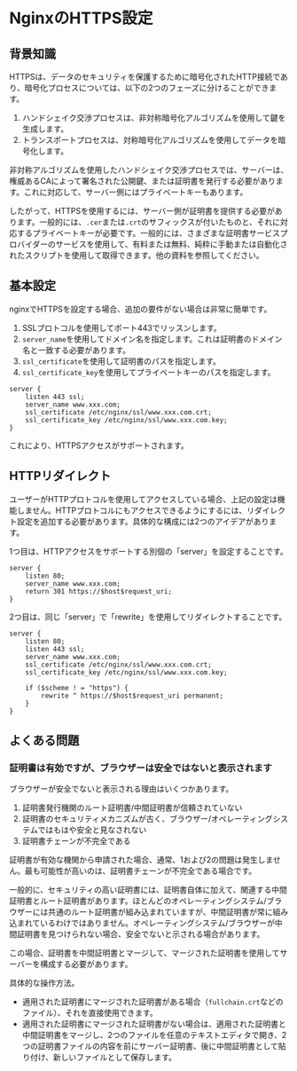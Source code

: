 # NginxのHTTPS設定

## 背景知識

HTTPSは、データのセキュリティを保護するために暗号化されたHTTP接続であり、暗号化プロセスについては、以下の2つのフェーズに分けることができます。

1. ハンドシェイク交渉プロセスは、非対称暗号化アルゴリズムを使用して鍵を生成します。
2. トランスポートプロセスは、対称暗号化アルゴリズムを使用してデータを暗号化します。

非対称アルゴリズムを使用したハンドシェイク交渉プロセスでは、サーバーは、権威あるCAによって署名された公開鍵、または証明書を発行する必要があります。これに対応して、サーバー側にはプライベートキーもあります。

したがって、HTTPSを使用するには、サーバー側が証明書を提供する必要があります。一般的には、`.cer`または`.crt`のサフィックスが付いたものと、それに対応するプライベートキーが必要です。一般的には、さまざまな証明書サービスプロバイダーのサービスを使用して、有料または無料、純粋に手動または自動化されたスクリプトを使用して取得できます。他の資料を参照してください。

## 基本設定

nginxでHTTPSを設定する場合、追加の要件がない場合は非常に簡単です。

1. SSLプロトコルを使用してポート443でリッスンします。
2. `server_name`を使用してドメイン名を指定します。これは証明書のドメイン名と一致する必要があります。
3. `ssl_certificate`を使用して証明書のパスを指定します。
4. `ssl_certificate_key`を使用してプライベートキーのパスを指定します。

```
server {
    listen 443 ssl;
    server_name www.xxx.com;
    ssl_certificate /etc/nginx/ssl/www.xxx.com.crt;
    ssl_certificate_key /etc/nginx/ssl/www.xxx.com.key;
}
```

これにより、HTTPSアクセスがサポートされます。

## HTTPリダイレクト

ユーザーがHTTPプロトコルを使用してアクセスしている場合、上記の設定は機能しません。HTTPプロトコルにもアクセスできるようにするには、リダイレクト設定を追加する必要があります。具体的な構成には2つのアイデアがあります。

1つ目は、HTTPアクセスをサポートする別個の「server」を設定することです。

```
server {
    listen 80;
    server_name www.xxx.com;
    return 301 https://$host$request_uri;
}
```

2つ目は、同じ「server」で「rewrite」を使用してリダイレクトすることです。

```
server {
    listen 80;
    listen 443 ssl;
    server_name www.xxx.com;
    ssl_certificate /etc/nginx/ssl/www.xxx.com.crt;
    ssl_certificate_key /etc/nginx/ssl/www.xxx.com.key;

    if ($scheme ! = "https") {
        rewrite ^ https://$host$request_uri permanent;
    }
}
```

## よくある問題

### 証明書は有効ですが、ブラウザーは安全ではないと表示されます

ブラウザーが安全でないと表示される理由はいくつかあります。

1. 証明書発行機関のルート証明書/中間証明書が信頼されていない
2. 証明書のセキュリティメカニズムが古く、ブラウザー/オペレーティングシステムではもはや安全と見なされない
3. 証明書チェーンが不完全である

証明書が有効な機関から申請された場合、通常、1および2の問題は発生しません。最も可能性が高いのは、証明書チェーンが不完全である場合です。

一般的に、セキュリティの高い証明書には、証明書自体に加えて、関連する中間証明書とルート証明書があります。ほとんどのオペレーティングシステム/ブラウザーには共通のルート証明書が組み込まれていますが、中間証明書が常に組み込まれているわけではありません。オペレーティングシステム/ブラウザーが中間証明書を見つけられない場合、安全でないと示される場合があります。

この場合、証明書を中間証明書とマージして、マージされた証明書を使用してサーバーを構成する必要があります。

具体的な操作方法。

- 適用された証明書にマージされた証明書がある場合（`fullchain.crt`などのファイル）、それを直接使用できます。
- 適用された証明書にマージされた証明書がない場合は、適用された証明書と中間証明書をマージし、2つのファイルを任意のテキストエディタで開き、2つの証明書ファイルの内容を前にサーバー証明書、後に中間証明書として貼り付け、新しいファイルとして保存します。